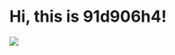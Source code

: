 # Hi, this is 91d906h4!

<p style="text-align: left">
    <a href="https://www.npmjs.com/~91d906h4"><img src="https://img.shields.io/badge/-npmjs-red" /></a>
</p>

<!--
**91d906h4/91d906h4** is a ✨ _special_ ✨ repository because its `README.md` (this file) appears on your GitHub profile.

Here are some ideas to get you started:

- 🔭 I’m currently working on ...
- 🌱 I’m currently learning ...
- 👯 I’m looking to collaborate on ...
- 🤔 I’m looking for help with ...
- 💬 Ask me about ...
- 📫 How to reach me: ...
- 😄 Pronouns: ...
- ⚡ Fun fact: ...
-->
